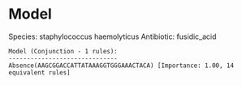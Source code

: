 
# Model

Species: staphylococcus haemolyticus
Antibiotic: fusidic_acid

```
Model (Conjunction - 1 rules):
------------------------------
Absence(AAGCGGACCATTATAAAGGTGGGAAACTACA) [Importance: 1.00, 14 equivalent rules]

```

